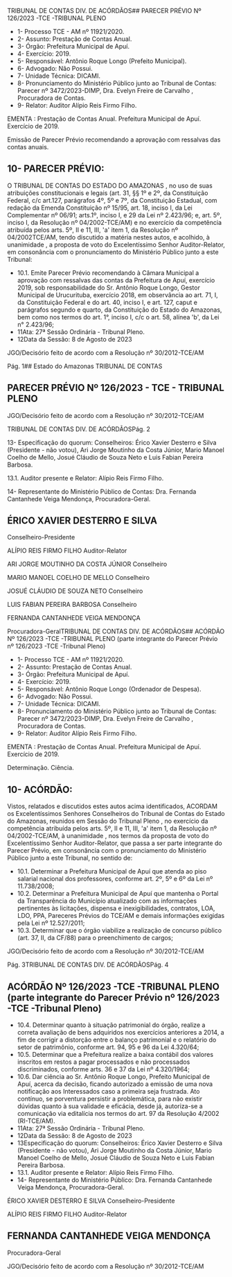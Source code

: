 TRIBUNAL DE CONTAS DIV. DE ACÓRDÃOS## PARECER PRÉVIO Nº 126/2023 -TCE -TRIBUNAL PLENO

- 1- Processo TCE - AM nº 11921/2020.
- 2- Assunto: Prestação de Contas Anual.
- 3- Órgão: Prefeitura Municipal de Apuí.
- 4- Exercício: 2019.
- 5- Responsável: Antônio Roque Longo (Prefeito Municipal).
- 6- Advogado: Não Possui.
- 7- Unidade Técnica: DICAMI.
- 8- Pronunciamento  do  Ministério  Público  junto  ao  Tribunal  de  Contas: Parecer  nº 3472/2023-DIMP, Dra. Evelyn Freire de Carvalho , Procuradora de Contas.
- 9- Relator: Auditor Alípio Reis Firmo Filho.

EMENTA :  Prestação  de  Contas  Anual.    Prefeitura Municipal de Apuí.  Exercício de 2019.

Emissão de Parecer Prévio recomendando a aprovação com ressalvas das contas anuais.

## 10-  PARECER PRÉVIO:

O  TRIBUNAL  DE  CONTAS  DO  ESTADO  DO  AMAZONAS ,  no  uso  de  suas atribuições constitucionais e legais (art. 31, §§ 1º e 2º, da Constituição Federal, c/c art.127, parágrafos 4º, 5º e 7º, da Constituição Estadual, com redação da Emenda Constituição nº 15/95,  art.  18,  inciso  I,  da  Lei  Complementar  nº  06/91;  arts.1º,  inciso  I,  e  29  da  Lei  nº 2.423/96;  e,  art.  5º,  inciso  I,  da  Resolução  nº  04/2002-TCE/AM)  e  no  exercício  da competência  atribuída  pelos  arts.  5º,  II  e  11,  III,  'a'  item  1,  da  Resolução  nº  04/2002TCE/AM, tendo discutido a matéria nestes autos, e acolhido, à unanimidade , a proposta de voto do Excelentíssimo Senhor Auditor-Relator, em consonância com o pronunciamento do Ministério Público junto a este Tribunal:

- 10.1.  Emite Parecer Prévio recomendando à Câmara Municipal a aprovação com ressalvas das contas da Prefeitura de Apuí, exercício 2019,  sob  responsabilidade do Sr. Antônio  Roque  Longo, Gestor Municipal de Urucurituba, exercício 2018, em observância ao art. 71, I, da  Constituição  Federal  e  do  art.  40,  inciso  I,  e  art.  127,  caput  e parágrafos segundo e quarto, da Constituição do Estado do Amazonas, bem como nos termos do art. 1°, inciso I, c/c o art. 58, alínea 'b', da Lei n° 2.423/96;
- 11Ata: 27ª Sessão Ordinária - Tribunal Pleno.
- 12Data da Sessão: 8 de Agosto de 2023

JGO/Decisório feito de acordo com a Resolução nº 30/2012-TCE/AM

Pág. 1## Estado do Amazonas TRIBUNAL DE CONTAS

## PARECER PRÉVIO Nº 126/2023 - TCE - TRIBUNAL PLENO

JGO/Decisório feito de acordo com a Resolução nº 30/2012-TCE/AM

TRIBUNAL DE CONTAS DIV. DE ACÓRDÃOSPág. 2

13- Especificação do quorum: Conselheiros: Érico Xavier Desterro e Silva (Presidente - não votou), Ari Jorge Moutinho da Costa Júnior, Mario Manoel Coelho de Mello, Josué Cláudio de Souza Neto e Luis Fabian Pereira Barbosa.

13.1. Auditor presente e Relator: Alípio Reis Firmo Filho.

14-  Representante do Ministério Público de Contas: Dra. Fernanda Cantanhede Veiga Mendonça, Procuradora-Geral.

## ÉRICO XAVIER DESTERRO E SILVA

Conselheiro-Presidente

ALÍPIO REIS FIRMO FILHO Auditor-Relator

ARI JORGE MOUTINHO DA COSTA JÚNIOR Conselheiro

MARIO MANOEL COELHO DE MELLO Conselheiro

JOSUÉ CLÁUDIO DE SOUZA NETO Conselheiro

LUIS FABIAN PEREIRA BARBOSA Conselheiro

FERNANDA CANTANHEDE VEIGA MENDONÇA

Procuradora-GeralTRIBUNAL DE CONTAS DIV. DE ACÓRDÃOS## ACÓRDÃO Nº 126/2023 -TCE -TRIBUNAL PLENO (parte integrante do Parecer Prévio nº 126/2023 -TCE -Tribunal Pleno)

- 1- Processo TCE - AM nº 11921/2020.
- 2- Assunto: Prestação de Contas Anual.
- 3- Órgão: Prefeitura Municipal de Apuí.
- 4- Exercício: 2019.
- 5- Responsável: Antônio Roque Longo (Ordenador de Despesa).
- 6- Advogado: Não Possui.
- 7- Unidade Técnica: DICAMI.
- 8- Pronunciamento  do  Ministério  Público  junto  ao  Tribunal  de  Contas: Parecer  nº 3472/2023-DIMP, Dra. Evelyn Freire de Carvalho , Procuradora de Contas.
- 9- Relator: Auditor Alípio Reis Firmo Filho.

EMENTA :  Prestação  de  Contas  Anual.    Prefeitura Municipal de Apuí. Exercício de 2019.

Determinação. Ciência.

## 10-  ACÓRDÃO:

Vistos, relatados e discutidos estes autos acima identificados, ACORDAM os Excelentíssimos Senhores Conselheiros do Tribunal de Contas do Estado do Amazonas, reunidos em Sessão do Tribunal Pleno , no exercício da competência atribuída pelos arts. 5º, II e 11, III, 'a' item 1, da Resolução nº 04/2002-TCE/AM, à unanimidade , nos termos da  proposta  de  voto  do  Excelentíssimo  Senhor  Auditor-Relator,  que  passa  a  ser  parte integrante  do  Parecer  Prévio, em  consonância com  o  pronunciamento  do  Ministério Público junto a este Tribunal, no sentido de:

- 10.1. Determinar a Prefeitura Municipal de Apuí que atenda ao piso salarial nacional dos professores, conforme art. 2º, 5º e 6º da Lei nº 11.738/2008;
- 10.2. Determinar a Prefeitura Municipal de Apuí que mantenha o Portal da Transparência do Município atualizado com as informações pertinentes às  licitações,  dispensa  e  inexigibilidades,  contratos,  LOA,  LDO,  PPA, Pareceres Prévios do TCE/AM e demais informações exigidas pela Lei nº 12.527/2011;
- 10.3. Determinar que o órgão viabilize a realização de concurso público (art. 37, II, da CF/88) para o preenchimento de cargos;

JGO/Decisório feito de acordo com a Resolução nº 30/2012-TCE/AM

Pág. 3TRIBUNAL DE CONTAS DIV. DE ACÓRDÃOSPág. 4

## ACÓRDÃO Nº 126/2023 -TCE -TRIBUNAL PLENO (parte integrante do Parecer Prévio nº 126/2023 -TCE -Tribunal Pleno)

- 10.4. Determinar quanto à situação patrimonial do órgão, realize a correta avaliação de bens adquiridos nos exercícios anteriores a 2014, a fim de corrigir a distorção entre o balanço patrimonial e o relatório do setor de patrimônio, conforme art. 94, 95 e 96 da Lei 4.320/64;
- 10.5. Determinar que  a  Prefeitura  realize  a  baixa  contábil  dos  valores inscritos em restos a pagar processados e não processados discriminados, conforme arts. 36 e 37 da Lei nº 4.320/1964;
- 10.6. Dar ciência ao Sr. Antônio Roque Longo, Prefeito Municipal de Apuí, acerca  da  decisão,  ficando autorizado  a emissão  de  uma  nova notificação aos  Interessados  caso  a  primeira  seja  frustrada. Ato contínuo, se porventura persistir a problemática, para não existir dúvidas quanto à sua validade e eficácia, desde já, autoriza-se a comunicação via editalícia nos termos do art. 97 da Resolução 4/2002 (RI-TCE/AM).
- 11Ata: 27ª Sessão Ordinária - Tribunal Pleno.
- 12Data da Sessão: 8 de Agosto de 2023
- 13Especificação do quorum: Conselheiros: Érico Xavier Desterro e Silva (Presidente - não votou), Ari Jorge Moutinho da Costa Júnior, Mario Manoel Coelho de Mello, Josué Cláudio de Souza Neto e Luis Fabian Pereira Barbosa.
- 13.1. Auditor presente e Relator: Alípio Reis Firmo Filho.
- 14-  Representante do Ministério Público: Dra. Fernanda Cantanhede Veiga Mendonça, Procuradora-Geral.

ÉRICO XAVIER DESTERRO E SILVA Conselheiro-Presidente

ALÍPIO REIS FIRMO FILHO Auditor-Relator

## FERNANDA CANTANHEDE VEIGA MENDONÇA

Procuradora-Geral

JGO/Decisório feito de acordo com a Resolução nº 30/2012-TCE/AM